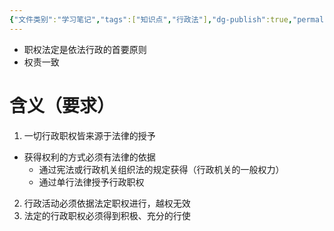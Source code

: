```yaml
---
{"文件类别":"学习笔记","tags":["知识点","行政法"],"dg-publish":true,"permalink":"/学习笔记studyup/行政法学/职权法定原则/","dgPassFrontmatter":true,"created":"2024-09-19T14:48:54.375+08:00","updated":"2024-10-25T12:43:01.680+08:00"}
---
```


- 职权法定是依法行政的首要原则
- 权责一致
# 含义（要求）
1. 一切行政职权皆来源于法律的授予
- 获得权利的方式必须有法律的依据
	- 通过宪法或行政机关组织法的规定获得（行政机关的一般权力）
	- 通过单行法律授予行政职权
2. 行政活动必须依据法定职权进行，越权无效
3. 法定的行政职权必须得到积极、充分的行使